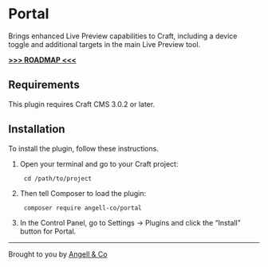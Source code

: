 # Portal

Brings enhanced Live Preview capabilities to Craft, including a device toggle and additional targets in the main Live Preview tool.


**[>>> ROADMAP <<<](https://github.com/angell-co/Portal/projects/1)**

## Requirements

This plugin requires Craft CMS 3.0.2 or later.

## Installation

To install the plugin, follow these instructions.

1. Open your terminal and go to your Craft project:

        cd /path/to/project

2. Then tell Composer to load the plugin:

        composer require angell-co/portal

3. In the Control Panel, go to Settings → Plugins and click the “Install” button for Portal.

---

Brought to you by [Angell & Co](https://angell.io)
